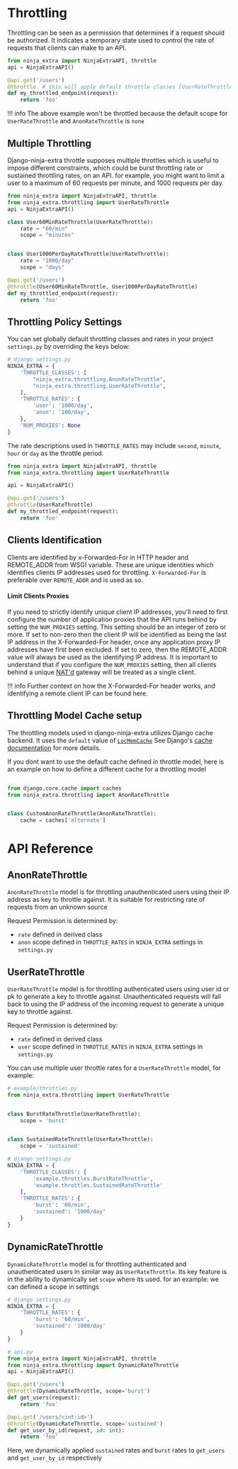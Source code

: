# **Throttling**

Throttling can be seen as a permission that determines if a request should be authorized. 
It indicates a temporary state used to control the rate of requests that clients can make to an API.

```python
from ninja_extra import NinjaExtraAPI, throttle
api = NinjaExtraAPI()

@api.get('/users')
@throttle  # this will apply default throttle classes [UserRateThrottle, AnonRateThrottle]
def my_throttled_endpoint(request):
    return 'foo'
```

!!! info
    The above example won't be throttled because the default scope for `UserRateThrottle` and `AnonRateThrottle`
    is `none`

## **Multiple Throttling**
Django-ninja-extra throttle supposes multiple throttles which is useful to impose different
constraints, which could be burst throttling rate or sustained throttling rates, on an API.
for example, you might want to limit a user to a maximum of 60 requests per minute, and 1000 requests per day.

```python
from ninja_extra import NinjaExtraAPI, throttle
from ninja_extra.throttling import UserRateThrottle
api = NinjaExtraAPI()

class User60MinRateThrottle(UserRateThrottle):
    rate = "60/min"
    scope = "minutes"


class User1000PerDayRateThrottle(UserRateThrottle):
    rate = "1000/day"
    scope = "days"

@api.get('/users')
@throttle(User60MinRateThrottle, User1000PerDayRateThrottle)
def my_throttled_endpoint(request):
    return 'foo'

```
## **Throttling Policy Settings**
You can set globally default throttling classes and rates in your project `settings.py` by overriding the keys below:
```python
# django settings.py
NINJA_EXTRA = {
    'THROTTLE_CLASSES': [
        "ninja_extra.throttling.AnonRateThrottle",
        "ninja_extra.throttling.UserRateThrottle",
    ],
    'THROTTLE_RATES': {
        'user': '1000/day',
        'anon': '100/day',
    },
    'NUM_PROXIES': None
}
```
The rate descriptions used in `THROTTLE_RATES` may include `second`, `minute`, `hour` or `day` as the throttle period.

```python
from ninja_extra import NinjaExtraAPI, throttle
from ninja_extra.throttling import UserRateThrottle

api = NinjaExtraAPI()

@api.get('/users')
@throttle(UserRateThrottle)
def my_throttled_endpoint(request):
    return 'foo'
```

## **Clients Identification**
Clients are identified by x-Forwarded-For in HTTP header and REMOTE_ADDR from WSGI variable.
These are unique identities which identifies clients IP addresses used for throttling.
`X-Forwarded-For` is preferable over `REMOTE_ADDR` and is used as so.

#### **Limit Clients Proxies**
If you need to strictly identify unique client IP addresses, you'll need to first configure the number of application proxies that the API runs behind by setting the `NUM_PROXIES` setting. This setting should be an integer of zero or more.
If set to non-zero then the client IP will be identified as being the last IP address in the X-Forwarded-For header, once any application proxy IP addresses have first been excluded. If set to zero, then the REMOTE_ADDR value will always be used as the identifying IP address.
It is important to understand that if you configure the `NUM_PROXIES` setting, then all clients behind a unique [NAT'd](https://en.wikipedia.org/wiki/Network_address_translation) gateway will be treated as a single client.

!!! info
    Further context on how the X-Forwarded-For header works, and identifying a remote client IP can be found here.

## **Throttling Model Cache setup**
The throttling models used in django-ninja-extra utilizes Django cache backend. It uses the `default` value of [`LocMemCache`]()
See Django's [cache documentation](https://docs.djangoproject.com/en/stable/topics/cache/#setting-up-the-cache) for more details.

If you dont want to use the default cache defined in throttle model, here is an example on how to define a different cache for a throttling model
```python

from django.core.cache import caches
from ninja_extra.throttling import AnonRateThrottle


class CustomAnonRateThrottle(AnonRateThrottle):
    cache = caches['alternate']
```
# **API Reference**

## **AnonRateThrottle**
`AnonRateThrottle` model is for throttling unauthenticated users using their IP address as key to throttle against.
It is suitable for restricting rate of requests from an unknown source

Request Permission is determined by:
- `rate` defined in derived class
- `anon` scope defined in `THROTTLE_RATES` in `NINJA_EXTRA` settings in `settings.py` 

## **UserRateThrottle**
`UserRateThrottle` model is for throttling authenticated users using user id or pk to generate a key to throttle against.
Unauthenticated requests will fall back to using the IP address of the incoming request to generate a unique key to throttle against.

Request Permission is determined by:
- `rate` defined in derived class
- `user` scope defined in `THROTTLE_RATES` in `NINJA_EXTRA` settings in `settings.py` 

You can use multiple user throttle rates for a `UserRateThrottle` model, for example:
```python
# example/throttles.py
from ninja_extra.throttling import UserRateThrottle


class BurstRateThrottle(UserRateThrottle):
    scope = 'burst'


class SustainedRateThrottle(UserRateThrottle):
    scope = 'sustained'
```

```python
# django settings.py
NINJA_EXTRA = {
    'THROTTLE_CLASSES': [
        'example.throttles.BurstRateThrottle',
        'example.throttles.SustainedRateThrottle'
    ],
    'THROTTLE_RATES': {
        'burst': '60/min',
        'sustained': '1000/day'
    }
}
```
## **DynamicRateThrottle**
`DynamicRateThrottle` model is for throttling authenticated and unauthenticated users in similar way as `UserRateThrottle`. 
Its key feature is in the ability to dynamically set `scope` where its used.
for an example:
we can defined a scope in settings

```python
# django settings.py
NINJA_EXTRA = {
    'THROTTLE_RATES': {
        'burst': '60/min',
        'sustained': '1000/day'
    }
}
```

```python
# api.py
from ninja_extra import NinjaExtraAPI, throttle
from ninja_extra.throttling import DynamicRateThrottle
api = NinjaExtraAPI()

@api.get('/users')
@throttle(DynamicRateThrottle, scope='burst')
def get_users(request):
    return 'foo'

@api.get('/users/<int:id>')
@throttle(DynamicRateThrottle, scope='sustained')
def get_user_by_id(request, id: int):
    return 'foo'
```
Here, we dynamically applied `sustained` rates and `burst` rates to `get_users` and `get_user_by_id` respectively
